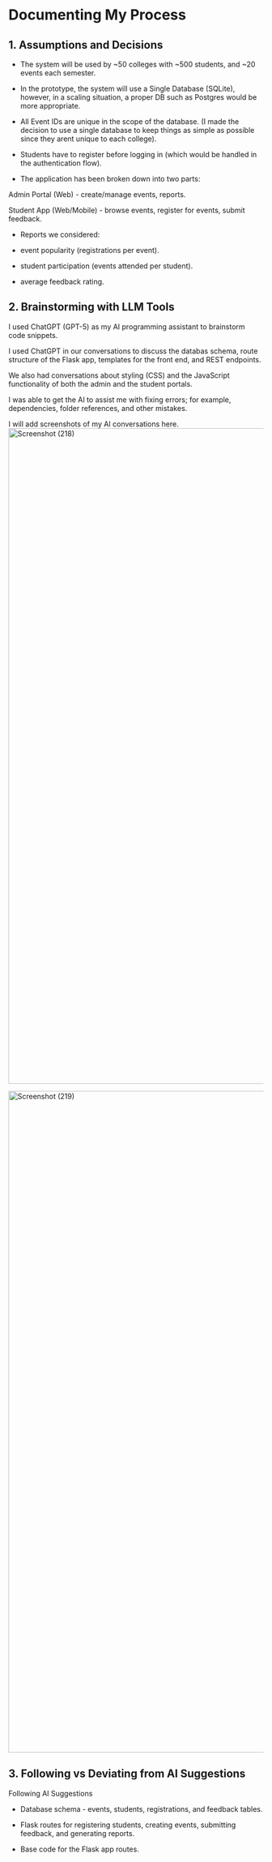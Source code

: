 # Documenting My Process
## 1. Assumptions and Decisions

- The system will be used by ~50 colleges with ~500 students, and ~20 events each semester.

- In the prototype, the system will use a Single Database (SQLite), however, in a scaling situation, a proper DB such as Postgres would be more appropriate.

- All Event IDs are unique in the scope of the database. (I made the decision to use a single database to keep things as simple as possible since they arent unique to each college).

- Students have to register before logging in (which would be handled in the authentication flow).

- The application has been broken down into two parts:

Admin Portal (Web) - create/manage events, reports.

Student App (Web/Mobile) - browse events, register for events, submit feedback.

- Reports we considered:

- event popularity (registrations per event).

- student participation (events attended per student). 

- average feedback rating.

## 2. Brainstorming with LLM Tools

I used ChatGPT (GPT-5) as my AI programming assistant to brainstorm code snippets.

I used ChatGPT in our conversations to discuss the databas schema, route structure of the Flask app, templates for the front end, and REST endpoints.

We also had conversations about styling (CSS) and the JavaScript functionality of both the admin and the student portals.

I was able to get the AI to assist me with fixing errors; for example, dependencies, folder references, and other mistakes.

I will add screenshots of my AI conversations here.
<img width="2401" height="1294" alt="Screenshot (218)" src="https://github.com/user-attachments/assets/6d14d16d-147b-41d7-91d6-2709e8467223" />

<img width="2408" height="1306" alt="Screenshot (219)" src="https://github.com/user-attachments/assets/e88494d3-e615-4803-97c7-ea0c9fc9187b" />

## 3. Following vs Deviating from AI Suggestions

Following AI Suggestions

- Database schema - events, students, registrations, and feedback tables.

- Flask routes for registering students, creating events, submitting feedback, and generating reports.

- Base code for the Flask app routes.
